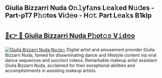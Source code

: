 ## Giulia Bizzarri Nuda O𝚗𝚕yf𝚊ns L𝚎a𝚔ed N𝚞𝚍es - Part-pT7 P𝚑𝚘tos Vi𝚍𝚎o - H𝚘𝚝 Part L𝚎a𝚔s B1klp

# <h2><a href="http://kf7kbl.oniu.top/?m=Giulia+Bizzarri+Nuda">🔗👉 🔴 Giulia Bizzarri Nuda P𝚑ot𝚘𝚜 V𝚒d𝚎o</a></h2>

[![Giulia Bizzarri Nuda Nu𝚍e𝚜](https://i.imgur.com/0qMVB7G.gif)](http://kf7kbl.oniu.top/?m=Giulia+Bizzarri+Nuda)
Digital artist and amusement provider Giulia Bizzarri Nuda, famed for disseminating dance and lifestyle content via viral dance sequences and succinct videos. Remarkable makeup artist assistant Giulia Bizzarri Nuda, acclaimed for their exceptional abilities and accomplishments in assisting makeup artists.  

